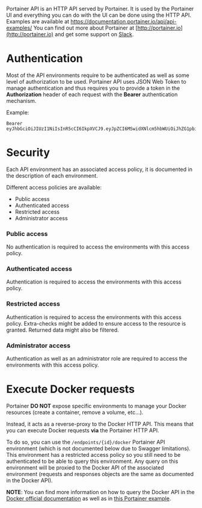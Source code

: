 Portainer API is an HTTP API served by Portainer. It is used by the Portainer UI and everything you can do with the UI can be done using the HTTP API.
Examples are available at https://documentation.portainer.io/api/api-examples/
You can find out more about Portainer at [http://portainer.io](http://portainer.io) and get some support on [Slack](http://portainer.io/slack/).

# Authentication

Most of the API environments require to be authenticated as well as some level of authorization to be used.
Portainer API uses JSON Web Token to manage authentication and thus requires you to provide a token in the **Authorization** header of each request
with the **Bearer** authentication mechanism.

Example:

```
Bearer eyJhbGciOiJIUzI1NiIsInR5cCI6IkpXVCJ9.eyJpZCI6MSwidXNlcm5hbWUiOiJhZG1pbiIsInJvbGUiOjEsImV4cCI6MTQ5OTM3NjE1NH0.NJ6vE8FY1WG6jsRQzfMqeatJ4vh2TWAeeYfDhP71YEE
```

# Security

Each API environment has an associated access policy, it is documented in the description of each environment.

Different access policies are available:

- Public access
- Authenticated access
- Restricted access
- Administrator access

### Public access

No authentication is required to access the environments with this access policy.

### Authenticated access

Authentication is required to access the environments with this access policy.

### Restricted access

Authentication is required to access the environments with this access policy.
Extra-checks might be added to ensure access to the resource is granted. Returned data might also be filtered.

### Administrator access

Authentication as well as an administrator role are required to access the environments with this access policy.

# Execute Docker requests

Portainer **DO NOT** expose specific environments to manage your Docker resources (create a container, remove a volume, etc...).

Instead, it acts as a reverse-proxy to the Docker HTTP API. This means that you can execute Docker requests **via** the Portainer HTTP API.

To do so, you can use the `/endpoints/{id}/docker` Portainer API environment (which is not documented below due to Swagger limitations). This environment has a restricted access policy so you still need to be authenticated to be able to query this environment. Any query on this environment will be proxied to the Docker API of the associated environment (requests and responses objects are the same as documented in the Docker API).

**NOTE**: You can find more information on how to query the Docker API in the [Docker official documentation](https://docs.docker.com/engine/api/v1.30/) as well as in [this Portainer example](https://documentation.portainer.io/api/api-examples/).
